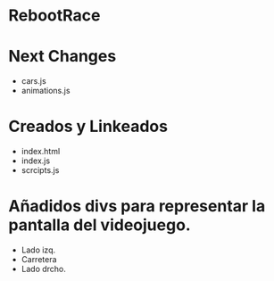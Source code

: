 # RebootRace

# Next Changes
 - cars.js
 - animations.js


# Creados y Linkeados
 - index.html
 - index.js
 - scrcipts.js
# Añadidos divs para representar la pantalla del videojuego.
- Lado izq.
- Carretera
- Lado drcho.
